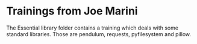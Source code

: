 # Trainings from Joe Marini

The Essential library folder contains a training which deals with some standard libraries. 
Those are pendulum, requests, pyfilesystem and pillow.
